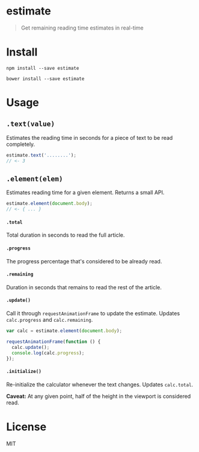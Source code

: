 # estimate

> Get remaining reading time estimates in real-time

# Install

```shell
npm install --save estimate
```

```shell
bower install --save estimate
```

# Usage

## `.text(value)`

Estimates the reading time in seconds for a piece of text to be read completely.

```js
estimate.text('........');
// <- 3
```

## `.element(elem)`

Estimates reading time for a given element. Returns a small API.

```js
estimate.element(document.body);
// <- { ... }
```

#### `.total`

Total duration in seconds to read the full article.

#### `.progress`

The progress percentage that's considered to be already read.

#### `.remaining`

Duration in seconds that remains to read the rest of the article.

#### `.update()`

Call it through `requestAnimationFrame` to update the estimate. Updates `calc.progress` and `calc.remaining`.

```js
var calc = estimate.element(document.body);

requestAnimationFrame(function () {
  calc.update();
  console.log(calc.progress);
});
```

#### `.initialize()`

Re-initialize the calculator whenever the text changes. Updates `calc.total`.

**Caveat:** At any given point, half of the height in the viewport is considered read.

# License

MIT
